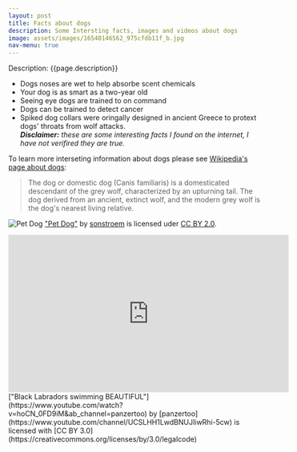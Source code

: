 ```yaml
---
layout: post
title: Facts about dogs
description: Some Intersting facts, images and videos about dogs
image: assets/images/16540146562_975cfdb11f_b.jpg
nav-menu: true
---
```


Description: {{page.description}}

* Dogs noses are wet to help absorbe scent chemicals
* Your dog is as smart as a two-year old
* Seeing eye dogs are trained to on command
* Dogs can be trained to detect cancer
* Spiked dog collars were oringally designed in ancient Greece to protext dogs' throats from wolf attacks.  
***Disclaimer:** these are some interesting facts I found on the internet, I have not verifired they are true.*

To learn more interseting information about dogs please see [Wikipedia's page about dogs](https://en.wikipedia.org/wiki/Dog):

> The dog or domestic dog (Canis familiaris) is a domesticated descendant of the grey wolf, characterized by an upturning tail. The dog derived from an ancient, extinct wolf, and the modern grey wolf is the dog's nearest living relative.

![Pet Dog](https://live.staticflickr.com/8624/16540146562_975cfdb11f_b.jpg)
["Pet Dog"](https://www.flickr.com/photos/96964826@N05/16540146562) by [sonstroem](https://www.flickr.com/photos/96964826@N05) is licensed uder [CC BY 2.0](https://creativecommons.org/licenses/by/2.0/?ref=ccsearch&atype=rich).

<iframe width="560" height="315" src="https://www.youtube.com/embed/hoCN_0FD9iM" title="YouTube video player" frameborder="0" allow="accelerometer; autoplay; clipboard-write; encrypted-media; gyroscope; picture-in-picture" allowfullscreen></iframe>
["Black Labradors swimming BEAUTIFUL"](https://www.youtube.com/watch?v=hoCN_0FD9iM&ab_channel=panzertoo) by [panzertoo](https://www.youtube.com/channel/UCSLHH1LwdBNUJIiwRhi-5cw) is licensed with [CC BY 3.0](https://creativecommons.org/licenses/by/3.0/legalcode)
